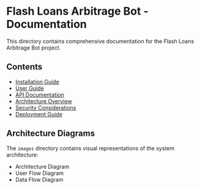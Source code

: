 # Flash Loans Arbitrage Bot - Documentation

This directory contains comprehensive documentation for the Flash Loans Arbitrage Bot project.

## Contents

- [Installation Guide](./INSTALLATION.md)
- [User Guide](./USER_GUIDE.md)
- [API Documentation](./API_DOCUMENTATION.md)
- [Architecture Overview](./ARCHITECTURE.md)
- [Security Considerations](./SECURITY.md)
- [Deployment Guide](./DEPLOYMENT.md)

## Architecture Diagrams

The `images` directory contains visual representations of the system architecture:
- Architecture Diagram
- User Flow Diagram
- Data Flow Diagram
